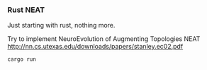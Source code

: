 ### Rust NEAT ###

Just starting with rust, nothing more.

Try to implement NeuroEvolution of Augmenting Topologies NEAT http://nn.cs.utexas.edu/downloads/papers/stanley.ec02.pdf

```cargo run```
